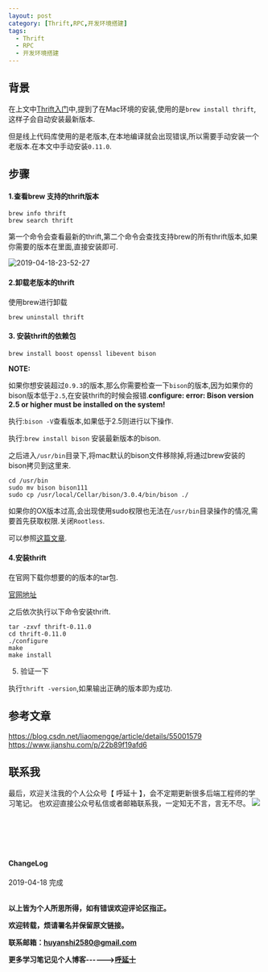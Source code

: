 ```yaml
---
layout: post
category: [Thrift,RPC,开发环境搭建]
tags:
  - Thrift
  - RPC
  - 开发环境搭建
---
```


## 背景

在上文中[Thrift入门](http://huyan.couplecoders.tech/thrift/rpc/2019/03/28/Thrift%E5%85%A5%E9%97%A8%E5%8F%8A-Java-%E5%AE%9E%E7%8E%B0%E7%AE%80%E5%8D%95Demo/)中,提到了在Mac环境的安装,使用的是`brew install thrift`,这样子会自动安装最新版本.

但是线上代码库使用的是老版本,在本地编译就会出现错误,所以需要手动安装一个老版本.在本文中手动安装`0.11.0`.

## 步骤

#### 1.查看brew 支持的thrift版本

```shell
brew info thrift
brew search thrift
```

第一个命令会查看最新的thrift,第二个命令会查找支持brew的所有thrift版本,如果你需要的版本在里面,直接安装即可.

![2019-04-18-23-52-27](http://img.couplecoders.tech/2019-04-18-23-52-27.png)

#### 2.卸载老版本的thrift

使用brew进行卸载

```
brew uninstall thrift
```

#### 3. 安装thrift的依赖包

```
brew install boost openssl libevent bison
```

**NOTE:**

如果你想安装超过`0.9.3`的版本,那么你需要检查一下`bison`的版本,因为如果你的bison版本低于`2.5`,在安装thrift的时候会报错.**configure: error: Bison version 2.5 or higher must be installed on the system!**

执行:`bison -V`查看版本,如果低于2.5则进行以下操作.

执行:`brew install bison` 安装最新版本的bison.

之后进入`/usr/bin`目录下,将mac默认的bison文件移除掉,将通过brew安装的bison拷贝到这里来.

```
cd /usr/bin
sudo mv bison bison111
sudo cp /usr/local/Cellar/bison/3.0.4/bin/bison ./
```

如果你的OX版本过高,会出现使用sudo权限也无法在`/usr/bin`目录操作的情况,需要首先获取权限.关闭`Rootless`.

可以参照[这篇文章](https://www.jianshu.com/p/22b89f19afd6).

#### 4.安装thrift

在官网下载你想要的的版本的tar包.

[官网地址](http://archive.apache.org/dist/thrift/)

之后依次执行以下命令安装thrift.
```
tar -zxvf thrift-0.11.0  
cd thrift-0.11.0
./configure 
make 
make install  
```

5. 验证一下

执行`thrift -version`,如果输出正确的版本即为成功.

## 参考文章

https://blog.csdn.net/liaomengge/article/details/55001579
https://www.jianshu.com/p/22b89f19afd6


## 联系我
最后，欢迎关注我的个人公众号【 呼延十 】，会不定期更新很多后端工程师的学习笔记。
也欢迎直接公众号私信或者邮箱联系我，一定知无不言，言无不尽。
![](http://img.couplecoders.tech/%E6%89%AB%E7%A0%81_%E6%90%9C%E7%B4%A2%E8%81%94%E5%90%88%E4%BC%A0%E6%92%AD%E6%A0%B7%E5%BC%8F-%E6%A0%87%E5%87%86%E8%89%B2%E7%89%88.png)

<br>
<br>
<br>
<br>
<h4>ChangeLog</h4>
2019-04-18     完成
<br>
<br>


**以上皆为个人所思所得，如有错误欢迎评论区指正。**

**欢迎转载，烦请署名并保留原文链接。**

**联系邮箱：huyanshi2580@gmail.com**

**更多学习笔记见个人博客------><a href="{{ site.baseurl }}/">呼延十</a>**
